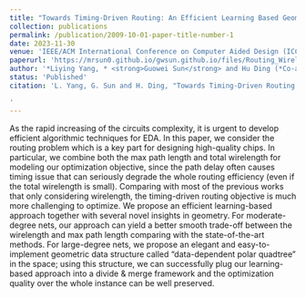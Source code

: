 ```yaml
---
title: "Towards Timing-Driven Routing: An Efficient Learning Based Geometric Approach"
collection: publications
permalink: /publication/2009-10-01-paper-title-number-1
date: 2023-11-30
venue: 'IEEE/ACM International Conference on Computer Aided Design (ICCAD), 2023.'
paperurl: 'https://mrsun0.github.io/gwsun.github.io/files/Routing_Wirelength_Timing.pdf'
author: '*Liying Yang, * <strong>Guowei Sun</strong> and Hu Ding (*Co-author)'
status: 'Published'
citation: 'L. Yang, G. Sun and H. Ding, "Towards Timing-Driven Routing: An Efficient Learning Based Geometric Approach," 2023 IEEE/ACM International Conference on Computer Aided Design (ICCAD), San Francisco, CA, USA, 2023, pp. 1-9, doi: 10.1109/ICCAD57390.2023.10323981. keywords: {Heating systems;Geometry;Design automation;Neural networks;Routing;Delays;Task analysis},

'
---
```


As the rapid increasing of the circuits complexity,
it is urgent to develop efficient algorithmic techniques for EDA.
In this paper, we consider the routing problem which is a key
part for designing high-quality chips. In particular, we combine
both the max path length and total wirelength for modeling our
optimization objective, since the path delay often causes timing
issue that can seriously degrade the whole routing efficiency
(even if the total wirelength is small). Comparing with most of
the previous works that only considering wirelength, the timing-driven routing objective is much more challenging to optimize.
We propose an efficient learning-based approach together with
several novel insights in geometry. For moderate-degree nets,
our approach can yield a better smooth trade-off between the
wirelength and max path length comparing with the state-of-the-art methods. For large-degree nets, we propose an elegant
and easy-to-implement geometric data structure called “data-dependent polar quadtree” in the space; using this structure, we
can successfully plug our learning-based approach into a divide
& merge framework and the optimization quality over the whole
instance can be well preserved.
